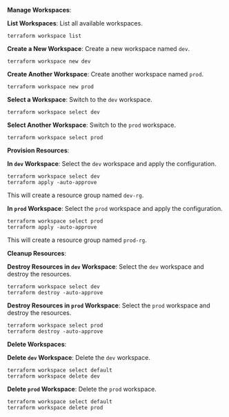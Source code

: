 **Manage Workspaces**:

**List Workspaces**: List all available workspaces.

```
terraform workspace list
```

**Create a New Workspace**: Create a new workspace named `dev`.

```
terraform workspace new dev
```

**Create Another Workspace**: Create another workspace named `prod`.

```
terraform workspace new prod
```

**Select a Workspace**: Switch to the `dev` workspace.

```
terraform workspace select dev
```

**Select Another Workspace**: Switch to the `prod` workspace.

```
terraform workspace select prod
```

**Provision Resources**:

**In `dev` Workspace**: Select the `dev` workspace and apply the configuration.

```
terraform workspace select dev
terraform apply -auto-approve
```

This will create a resource group named `dev-rg`.

**In `prod` Workspace**: Select the `prod` workspace and apply the configuration.

```
terraform workspace select prod
terraform apply -auto-approve
```

This will create a resource group named `prod-rg`.

**Cleanup Resources**:

**Destroy Resources in `dev` Workspace**: Select the `dev` workspace and destroy the resources.

```
terraform workspace select dev
terraform destroy -auto-approve
```

**Destroy Resources in `prod` Workspace**: Select the `prod` workspace and destroy the resources.

```
terraform workspace select prod
terraform destroy -auto-approve
```

**Delete Workspaces**:

**Delete `dev` Workspace**: Delete the `dev` workspace.

```
terraform workspace select default
terraform workspace delete dev
```

**Delete `prod` Workspace**: Delete the `prod` workspace.

```
terraform workspace select default
terraform workspace delete prod
```
